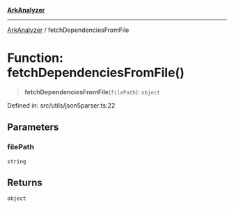 [**ArkAnalyzer**](../README.md)

***

[ArkAnalyzer](../globals.md) / fetchDependenciesFromFile

# Function: fetchDependenciesFromFile()

> **fetchDependenciesFromFile**(`filePath`): `object`

Defined in: src/utils/json5parser.ts:22

## Parameters

### filePath

`string`

## Returns

`object`

